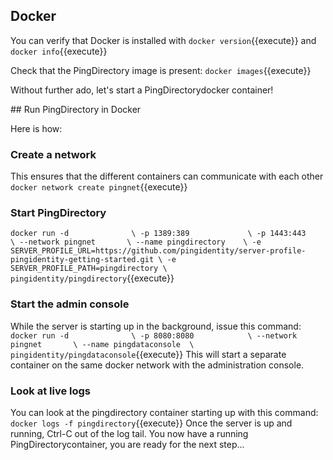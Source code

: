 ## Docker
You can verify that Docker is installed with 
`docker version`{{execute}}
and
`docker info`{{execute}}

Check that the PingDirectory image is present:
`docker images`{{execute}}

Without further ado, let's start a PingDirectorydocker container!

## Run PingDirectory in Docker

Here is how:

### Create a network
This ensures that the different containers can communicate with each other
`docker network create pingnet`{{execute}}

### Start PingDirectory
`docker run -d              \
    -p 1389:389             \
    -p 1443:443             \
    --network pingnet       \
    --name pingdirectory    \
    -e SERVER_PROFILE_URL=https://github.com/pingidentity/server-profile-pingidentity-getting-started.git \
    -e SERVER_PROFILE_PATH=pingdirectory \
    pingidentity/pingdirectory`{{execute}}

### Start the admin console
While the server is starting up in the background, issue this command:
`docker run -d              \
    -p 8080:8080            \
    --network pingnet       \
    --name pingdataconsole  \
    pingidentity/pingdataconsole`{{execute}}
This will start a separate container on the same docker network with the administration console.

### Look at live logs
You can look at the pingdirectory container starting up with this command:
`docker logs -f pingdirectory`{{execute}}
Once the server is up and running, Ctrl-C out of the log tail.
You now have a running PingDirectorycontainer, you are ready for the next step...